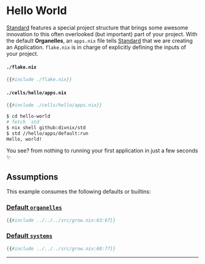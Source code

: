 # Hello World

[Standard][std] features a special project structure
that brings some awesome innovation
to this often overlooked (but important) part of your project.
With the default **Organelles**, an `apps.nix` file tells [Standard][std]
that we are creating an Application.
`flake.nix` is in charge
of explicitly defining
the inputs of your project.

#### `./flake.nix`

```nix
{{#include ./flake.nix}}
```

#### `./cells/hello/apps.nix`

```nix
{{#include ./cells/hello/apps.nix}}
```

```bash
$ cd hello-world
# fetch `std`
$ nix shell github:divnix/std
$ std //hello/apps/default:run
Hello, world!
```

You see? from nothing
to running your first application
in just a few seconds ✨

## Assumptions

This example consumes the following defaults or builtins:

### [Default `organelles`][grow-nix-default-organelles]

```nix
{{#include ../../../src/grow.nix:63:67}}
```

### [Default `systems`][grow-nix-default-systems]

```nix
{{#include ../../../src/grow.nix:68:77}}
```

---

[std]: https://github.com/divnix/std
[grow-nix-default-organelles]: https://github.com/divnix/std/blob/main/src/grow.nix#L63-L67
[grow-nix-default-systems]: https://github.com/divnix/std/blob/main/src/grow.nix#L68-L77
